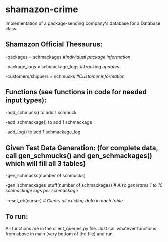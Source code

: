 # shamazon-crime
Implementation of a package-sending company's database for a Database class.


## Shamazon Official Thesaurus:
  -packages = schmackages      *#Individual package information*
 
  -package_logs = schmackage_logs      *#Tracking updates*
  
  -customers/shippers = schmucks      *#Customer information*



## Functions (see functions in code for needed input types):
  -add_schmuck() to add 1 schmuck
  
  -add_schmackage() to add 1 schmackage
  
  -add_log() to add 1 schmackage_log



## Given Test Data Generation: (for complete data, call gen_schmucks() and gen_schmackages() which will fill all 3 tables)
  -gen_schmucks(number of schmucks)
  
  -gen_schmackages_stuff(number of schmackages)      *# Also generates 1 to 10 schmackage logs per schmackage*
  
  -reset_db(cursor)      *# Clears all existing data in each table*

## To run:
All functions are in the client_queries.py file. Just call whatever functions from above in main (very bottom of the file) and run.
